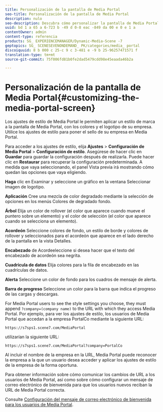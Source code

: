 ```yaml
---
title: Personalización de la pantalla de Media Portal
seo-title: Personalización de la pantalla de Media Portal
description: nulo
seo-description: Descubra cómo personalizar la pantalla de Media Portal.
uuid: bd 1 a 65 a 6-723 b -49 d 0-8 eac -849 da 00 e 0 e 1 a
contentOwner: admin
content-type: referencia
products: SG_ EXPERIENCEMANAGER/Dynamic-Media-Scene -7
geptopics: SG_ SCENESEVENONDEMAND_ PK/categories/media_ portal
discoiquuid: 8 b 000 c 25-c 9 c 3-481 e -9 b 25-96257471571 f
translation-type: tm+mt
source-git-commit: 75f006fd81b0fe2dad5479cdd98e45eaada46b2a

---
```



# Personalización de la pantalla de Media Portal{#customizing-the-media-portal-screen}

Los ajustes de estilo de Media Portal le permiten aplicar un estilo de marca a la pantalla de Media Portal, con los colores y el logotipo de su empresa. Utilice los ajustes de estilo para poner el sello de su empresa en Media Portal.

Para acceder a los ajustes de estilo, elija **Ajustes** &gt; **Configuración de Media Portal** &gt; **Configuración de estilo**. Asegúrese de hacer clic en **Guardar** para guardar la configuración después de realizarla. Puede hacer clic en **Restaurar** para recuperar la configuración predeterminada. A medida que vaya seleccionando, el panel Vista previa irá mostrando cómo quedan las opciones que vaya eligiendo.

**Haga** clic en Examinar y seleccione un gráfico en la ventana Seleccionar imagen de logotipo.

**Aplicación** Cree una mezcla de color degradado mediante la selección de opciones en los menús Colores de degradado fondo.

**Árbol** Elija un color de rollover (el color que aparece cuando mueve el puntero sobre un elemento) y el color de selección (el color que aparece cuando se selecciona un elemento).

**Acordeón** Seleccione colores de fondo, un estilo de borde y colores de rollover y seleccionados para el acordeón que aparece en el lado derecho de la pantalla en la vista Detalles.

**Encabezado** de Acordeeleccione si desea hacer que el texto del encabezado de acordeón sea negrita.

**Cuadrícula de datos** Elija colores para la fila de encabezado en las cuadrículas de datos.

**Alerta** Seleccione un color de fondo para los cuadros de mensaje de alerta.

**Barra de progreso** Seleccione un color para la barra que indica el progreso de las cargas y descargas.

For Media Portal users to see the style settings you choose, they must append `?company=(company name)` to the URL with which they access Media Portal. Por ejemplo, para ver los ajustes de estilo, los usuarios de Media Portal que accedan a la empresa PortalCo mediante la siguiente URL:

`https://s7sps1.scene7.com/MediaPortal`

utilizarían la siguiente URL:

`https://s7sps1.scene7.com/MediaPortal?company=PortalCo`

Al incluir el nombre de la empresa en la URL, Media Portal puede reconocer la empresa a la que un usuario desea acceder y aplicar los ajustes de estilo de la empresa de la forma oportuna.

Para obtener información sobre cómo comunicar los cambios de URL a los usuarios de Media Portal, así como sobre cómo configurar un mensaje de correo electrónico de bienvenida para que los usuarios nuevos reciban la URL de Media Portal correcta.

Consulte [Configuración del mensaje de correo electrónico de bienvenida para los usuarios de Media Portal](adding-media-portal-users.md#setting_up_the_welcome_e_mail_message_for_media_portal_users).

